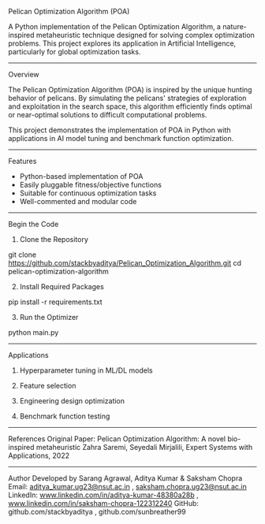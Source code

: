 Pelican Optimization Algorithm (POA) 

A Python implementation of the Pelican Optimization Algorithm, a nature-inspired metaheuristic technique designed for solving complex optimization problems. This project explores its application in Artificial Intelligence, particularly for global optimization tasks.

---

Overview

The Pelican Optimization Algorithm (POA) is inspired by the unique hunting behavior of pelicans. By simulating the pelicans' strategies of exploration and exploitation in the search space, this algorithm efficiently finds optimal or near-optimal solutions to difficult computational problems.

This project demonstrates the implementation of POA in Python with applications in AI model tuning and benchmark function optimization.

---

Features

- Python-based implementation of POA
- Easily pluggable fitness/objective functions
- Suitable for continuous optimization tasks
- Well-commented and modular code

---

Begin the Code

1. Clone the Repository

git clone https://github.com/stackbyaditya/Pelican_Optimization_Algorithm.git
cd pelican-optimization-algorithm

2. Install Required Packages

pip install -r requirements.txt

3. Run the Optimizer

python main.py

---

Applications
1. Hyperparameter tuning in ML/DL models

2. Feature selection

3. Engineering design optimization

4. Benchmark function testing

---

References
Original Paper: Pelican Optimization Algorithm: A novel bio-inspired metaheuristic
Zahra Saremi, Seyedali Mirjalili, Expert Systems with Applications, 2022

---

Author
Developed by Sarang Agrawal, Aditya Kumar & Saksham Chopra 
Email: aditya_kumar.ug23@nsut.ac.in , saksham.chopra.ug23@nsut.ac.in 
LinkedIn: www.linkedin.com/in/aditya-kumar-48380a28b , www.linkedin.com/in/saksham-chopra-122312240 
GitHub: github.com/stackbyaditya , github.com/sunbreather99
